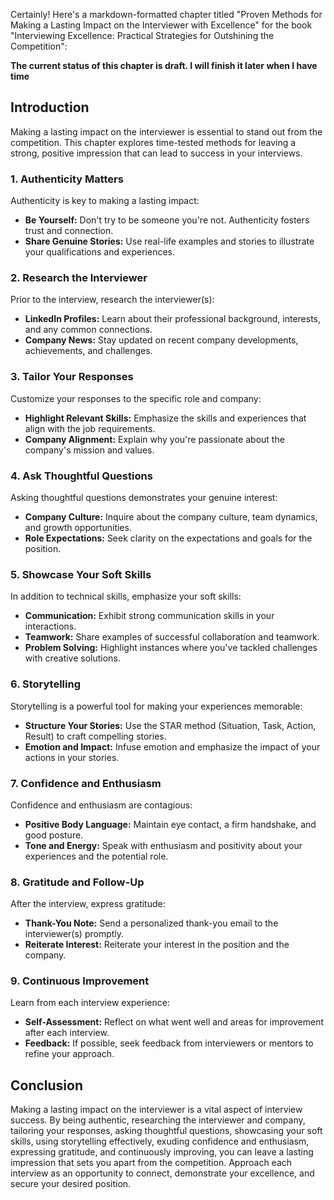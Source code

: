 Certainly! Here's a markdown-formatted chapter titled "Proven Methods for Making a Lasting Impact on the Interviewer with Excellence" for the book "Interviewing Excellence: Practical Strategies for Outshining the Competition":

**The current status of this chapter is draft. I will finish it later when I have time**

Introduction
------------

Making a lasting impact on the interviewer is essential to stand out from the competition. This chapter explores time-tested methods for leaving a strong, positive impression that can lead to success in your interviews.

### **1. Authenticity Matters**

Authenticity is key to making a lasting impact:

* **Be Yourself:** Don't try to be someone you're not. Authenticity fosters trust and connection.
* **Share Genuine Stories:** Use real-life examples and stories to illustrate your qualifications and experiences.

### **2. Research the Interviewer**

Prior to the interview, research the interviewer(s):

* **LinkedIn Profiles:** Learn about their professional background, interests, and any common connections.
* **Company News:** Stay updated on recent company developments, achievements, and challenges.

### **3. Tailor Your Responses**

Customize your responses to the specific role and company:

* **Highlight Relevant Skills:** Emphasize the skills and experiences that align with the job requirements.
* **Company Alignment:** Explain why you're passionate about the company's mission and values.

### **4. Ask Thoughtful Questions**

Asking thoughtful questions demonstrates your genuine interest:

* **Company Culture:** Inquire about the company culture, team dynamics, and growth opportunities.
* **Role Expectations:** Seek clarity on the expectations and goals for the position.

### **5. Showcase Your Soft Skills**

In addition to technical skills, emphasize your soft skills:

* **Communication:** Exhibit strong communication skills in your interactions.
* **Teamwork:** Share examples of successful collaboration and teamwork.
* **Problem Solving:** Highlight instances where you've tackled challenges with creative solutions.

### **6. Storytelling**

Storytelling is a powerful tool for making your experiences memorable:

* **Structure Your Stories:** Use the STAR method (Situation, Task, Action, Result) to craft compelling stories.
* **Emotion and Impact:** Infuse emotion and emphasize the impact of your actions in your stories.

### **7. Confidence and Enthusiasm**

Confidence and enthusiasm are contagious:

* **Positive Body Language:** Maintain eye contact, a firm handshake, and good posture.
* **Tone and Energy:** Speak with enthusiasm and positivity about your experiences and the potential role.

### **8. Gratitude and Follow-Up**

After the interview, express gratitude:

* **Thank-You Note:** Send a personalized thank-you email to the interviewer(s) promptly.
* **Reiterate Interest:** Reiterate your interest in the position and the company.

### **9. Continuous Improvement**

Learn from each interview experience:

* **Self-Assessment:** Reflect on what went well and areas for improvement after each interview.
* **Feedback:** If possible, seek feedback from interviewers or mentors to refine your approach.

Conclusion
----------

Making a lasting impact on the interviewer is a vital aspect of interview success. By being authentic, researching the interviewer and company, tailoring your responses, asking thoughtful questions, showcasing your soft skills, using storytelling effectively, exuding confidence and enthusiasm, expressing gratitude, and continuously improving, you can leave a lasting impression that sets you apart from the competition. Approach each interview as an opportunity to connect, demonstrate your excellence, and secure your desired position.
